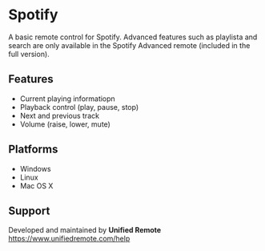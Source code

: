 # Spotify
A basic remote control for Spotify. Advanced features such as playlista and search are only available in the Spotify Advanced remote (included in the full version).

## Features
* Current playing informatiopn
* Playback control (play, pause, stop)
* Next and previous track
* Volume (raise, lower, mute)

## Platforms
* Windows
* Linux
* Mac OS X

## Support
Developed and maintained by **Unified Remote**  
https://www.unifiedremote.com/help

